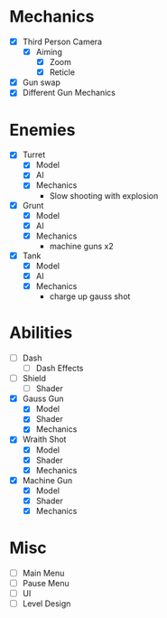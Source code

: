 
# Mechanics
 - [x] Third Person Camera
	 - [x] Aiming
		 - [x] Zoom
		 - [x] Reticle
 - [x] Gun swap
 - [x] Different Gun Mechanics

# Enemies
- [x] Turret
	- [x] Model
	- [x] AI
	- [x] Mechanics
		- Slow shooting with explosion
- [x] Grunt
	- [x] Model
	- [x] AI
	- [x] Mechanics
		- machine guns x2
- [x] Tank
	- [x] Model
	- [x] AI
	- [x] Mechanics
		- charge up gauss shot

# Abilities
- [ ] Dash
	- [ ] Dash Effects
- [ ] Shield
	- [ ] Shader
- [x] Gauss Gun
	- [x] Model
	- [x] Shader
	- [x] Mechanics
- [x] Wraith Shot
	- [x] Model
	- [x] Shader
	- [x] Mechanics
- [x] Machine Gun
	- [x] Model
	- [x] Shader
	- [x] Mechanics

# Misc
- [ ] Main Menu
- [ ] Pause Menu
- [ ] UI
- [ ] Level Design